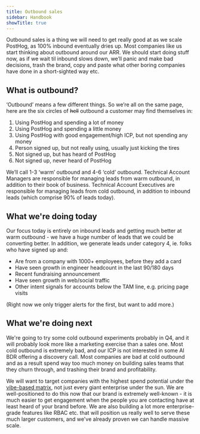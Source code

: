 ```yaml
---
title: Outbound sales
sidebar: Handbook
showTitle: true
---
```


Outbound sales is a thing we will need to get really good at as we scale PostHog, as 100% inbound eventually dries up. Most companies like us start thinking about outbound around our ARR. We should start doing stuff now, as if we wait til inbound slows down, we’ll panic and make bad decisions, trash the brand, copy and paste what other boring companies have done in a short-sighted way etc. 

## What is outbound?

‘Outbound’ means a few different things. So we’re all on the same page, here are the six circles of ~~hell~~ outbound a customer may find themselves in:

1. Using PostHog and spending a lot of money
2. Using PostHog and spending a little money
3. Using PostHog with good engagement/high ICP, but not spending any money
4. Person signed up, but not really using, usually just kicking the tires
5. Not signed up, but has heard of PostHog
6. Not signed up, never heard of PostHog

We’ll call 1-3 ‘warm’ outbound and 4-6 ‘cold’ outbound. Technical Account Managers are responsible for managing leads from warm outbound, in addition to their book of business. Technical Account Executives are responsible for managing leads from cold outbound, in addition to inbound leads (which comprise 90% of leads today). 

## What we're doing today

Our focus today is entirely on inbound leads and getting much better at warm outbound - we have a huge number of leads that we could be converting better. In addition, we generate leads under category 4, ie. folks who have signed up and:

- Are from a company with 1000+ employees, before they add a card
- Have seen growth in engineer headcount in the last 90/180 days
- Recent fundraising announcement
- Have seen growth in web/social traffic
- Other intent signals for accounts below the TAM line, e.g. pricing page visits

(Right now we only trigger alerts for the first, but want to add more.)

## What we're doing next

We're going to try some cold outbound experiments probably in Q4, and it will probably look more like a marketing exercise than a sales one. Most cold outbound is extremely bad, and our ICP is not interested in some AI BDR offering a discovery call. Most companies are bad at cold outbound and as a result spend way too much money on building sales teams that they churn through, and trashing their brand and profitability. 

We will want to target companies with the highest spend potential under the [vibe-based matrix](https://docs.google.com/spreadsheets/d/12scJrtw2vVok_-BNI6xOYsiNTUDrfkJJO_K0JKkz69w/edit?gid=0#gid=0), not just every giant enterprise under the sun. We are well-positioned to do this now that our brand is extremely well-known - it is much easier to get engagement when the people you are contacting have at least heard of your brand before. We are also building a lot more enterprise-grade features like RBAC etc. that will position us really well to serve these much larger customers, and we've already proven we can handle massive scale. 
